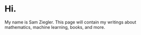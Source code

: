 # Hi.

My name is Sam Ziegler. This page will contain my writings about mathematics, machine learning, books, and more.
